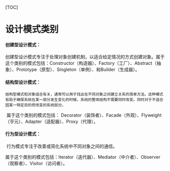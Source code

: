 [TOC]

# 设计模式类别

#### 创建型设计模式：

​	创建型设计模式专注于处理对象创建机制，以适合给定情况的方式创建对象。属于这个类别的模式包括：Constructor（构造器）、Factory（工厂）、Abstract（抽象）、Prototype（原型）、Singleton（单例）、和Builder（生成器）。

#### 结构型设计模式：

 	结构型模式和对象组合有关，通常可以用于找出在不同对象之间建立关系的简单方法。这种模式有助于确保系统在某一部分发生变化的时候，系统的整体结构不需要同时改变。同时对于不适合因某一特定目的而改变的系统部分。

​	属于这个类别的模式包括： Decorator（装饰者）、Facade（外观）、Flyweight（亨元）、Adapter（适配器）、Proxy（代理）。

#### 行为型设计模式：

​	行为模式专注于改善或简化系统中不同对象之间的通信。

​	属于这个类别的模式包括：Iterator（迭代器）、Mediator（中介者）、Observer（观察者）、Visitor（访问者）。
